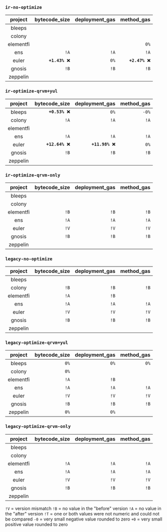 
### `ir-no-optimize`
|   project |  bytecode_size | deployment_gas |     method_gas |
|:---------:|---------------:|---------------:|---------------:|
|    bleeps |                |                |                |
|    colony |                |                |                |
| elementfi |                |                |           `0%` |
|       ens |           `!A` |           `!A` |           `!A` |
|     euler | **`+1.43% ❌`** |           `0%` | **`+2.47% ❌`** |
|    gnosis |           `!B` |           `!B` |           `!B` |
|  zeppelin |                |                |                |

### `ir-optimize-qrvm+yul`
|   project |   bytecode_size |  deployment_gas | method_gas |
|:---------:|----------------:|----------------:|-----------:|
|    bleeps |  **`+0.53% ❌`** |            `0%` |      `-0%` |
|    colony |            `!A` |            `!A` |       `!A` |
| elementfi |                 |                 |            |
|       ens |            `!A` |            `!A` |       `!A` |
|     euler | **`+12.64% ❌`** | **`+11.98% ❌`** |       `0%` |
|    gnosis |            `!B` |            `!B` |       `!B` |
|  zeppelin |                 |                 |            |

### `ir-optimize-qrvm-only`
|   project | bytecode_size | deployment_gas | method_gas |
|:---------:|--------------:|---------------:|-----------:|
|    bleeps |               |                |            |
|    colony |               |                |            |
| elementfi |          `!B` |           `!B` |       `!B` |
|       ens |          `!A` |           `!A` |       `!A` |
|     euler |          `!V` |           `!V` |       `!V` |
|    gnosis |          `!B` |           `!B` |       `!B` |
|  zeppelin |               |                |            |

### `legacy-no-optimize`
|   project | bytecode_size | deployment_gas | method_gas |
|:---------:|--------------:|---------------:|-----------:|
|    bleeps |               |                |            |
|    colony |          `!B` |           `!B` |       `!B` |
| elementfi |          `!A` |           `!B` |            |
|       ens |          `!A` |           `!A` |       `!A` |
|     euler |          `!V` |           `!V` |       `!V` |
|    gnosis |          `!B` |           `!B` |       `!B` |
|  zeppelin |               |                |            |

### `legacy-optimize-qrvm+yul`
|   project | bytecode_size | deployment_gas | method_gas |
|:---------:|--------------:|---------------:|-----------:|
|    bleeps |          `0%` |           `0%` |       `0%` |
|    colony |          `0%` |                |            |
| elementfi |          `!A` |           `!B` |            |
|       ens |          `!A` |           `!A` |       `!A` |
|     euler |          `!V` |           `!V` |       `!V` |
|    gnosis |          `!B` |           `!B` |       `!B` |
|  zeppelin |          `0%` |           `0%` |            |

### `legacy-optimize-qrvm-only`
|   project | bytecode_size | deployment_gas | method_gas |
|:---------:|--------------:|---------------:|-----------:|
|    bleeps |               |                |            |
|    colony |               |                |            |
| elementfi |          `!A` |           `!A` |       `!A` |
|       ens |          `!A` |           `!A` |       `!A` |
|     euler |          `!V` |           `!V` |       `!V` |
|    gnosis |          `!B` |           `!B` |       `!B` |
|  zeppelin |               |                |            |


`!V` = version mismatch
`!B` = no value in the "before" version
`!A` = no value in the "after" version
`!T` = one or both values were not numeric and could not be compared
`-0` = very small negative value rounded to zero
`+0` = very small positive value rounded to zero

